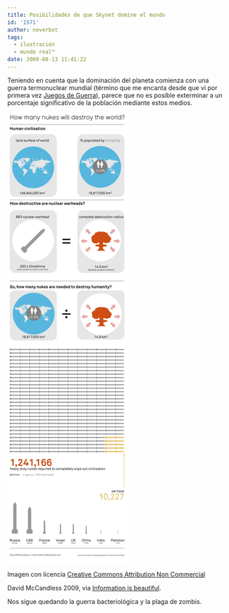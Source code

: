 ```yaml
---
title: Posibilidades de que Skynet domine el mundo
id: '1571'
author: neverbot
tags:
  - ilustración
  - mundo real™
date: 2009-08-13 11:41:22
---
```


Teniendo en cuenta que la dominación del planeta comienza con una guerra termonuclear mundial (término que me encanta desde que vi por primera vez [Juegos de Guerra](http://www.imdb.com/title/tt0086567/)), parece que no es posible exterminar a un porcentaje significativo de la población mediante estos medios.

![how many nukes will destroy the world?](./posibilidades-de-que-skynet-domine-el-mundo/nukes-to-destroy-the-world.jpg "how many nukes will destroy the world?")

Imagen con licencia [Creative Commons Attribution Non Commercial](http://creativecommons.org/licenses/by-nc/3.0/)

David McCandless 2009, via [Information is beautiful](http://www.informationisbeautiful.net/2009/how-i-learnt-to-stop-worrying-and-love-the-bomb/).

Nos sigue quedando la guerra bacteriológica y la plaga de zombis.